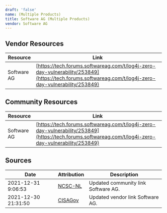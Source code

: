 ```yaml
---
draft: 'false'
name: (Multiple Products)
title: Software AG (Multiple Products)
vendor: Software AG
---
```


## Vendor Resources
| Resource | Link |
| --- | --- |
| Software AG | [https://tech.forums.softwareag.com/t/log4j-zero-day-vulnerability/253849](https://tech.forums.softwareag.com/t/log4j-zero-day-vulnerability/253849) |

## Community Resources
| Resource | Link |
| --- | --- |
| Software AG | [https://tech.forums.softwareag.com/t/log4j-zero-day-vulnerability/253849](https://tech.forums.softwareag.com/t/log4j-zero-day-vulnerability/253849) |


## Sources
| Date | Attribution | Description |
| --- | --- | --- |
| 2021-12-31 9:06:53 | [NCSC-NL](https://github.com/NCSC-NL/log4shell/blob/main/software/README.md) | Updated community link Software AG.  |
| 2021-12-30 21:31:50 | [CISAGov](https://raw.githubusercontent.com/cisagov/log4j-affected-db/develop/README.md) | Updated vendor link Software AG.  |
